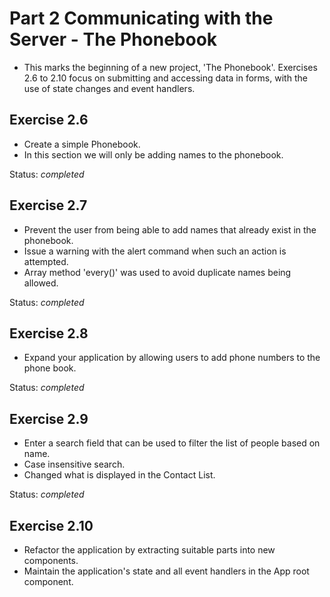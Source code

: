 # Part 2 Communicating with the Server - The Phonebook

- This marks the beginning of a new project, 'The Phonebook'. Exercises 2.6 to 2.10 focus on submitting and accessing data in forms, with the use of state changes and event handlers.

## Exercise 2.6

- Create a simple Phonebook.
- In this section we will only be adding names to the phonebook.

Status: _completed_

## Exercise 2.7

- Prevent the user from being able to add names that already exist in the phonebook. 
- Issue a warning with the alert command when such an action is attempted.
- Array method 'every()' was used to avoid duplicate names being allowed.

Status: *completed*

## Exercise 2.8

- Expand your application by allowing users to add phone numbers to the phone book.

Status: *completed*

## Exercise 2.9

- Enter a search field that can be used to filter the list of people based on name. 
- Case insensitive search.
- Changed what is displayed in the Contact List.

Status: *completed*

## Exercise 2.10

- Refactor the application by extracting suitable parts into new components.
- Maintain the application's state and all event handlers in the App root component.
